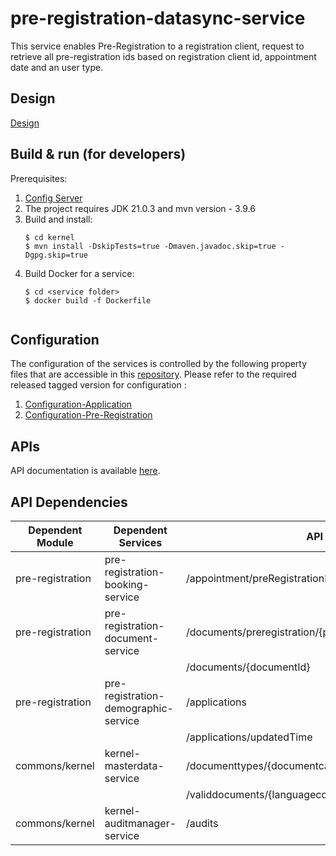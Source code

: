 # pre-registration-datasync-service

This service enables Pre-Registration to a registration client, request to retrieve all pre-registration ids based on registration client id, appointment date and an user type.

 

## Design

[Design](https://github.com/mosip/pre-registration/blob/master/design/pre-registration/pre-registration-data-sync-service.md)

## Build & run (for developers)
Prerequisites:
1. [Config Server](https://docs.mosip.io/1.2.0/modules/module-configuration#config-server)
2. The project requires JDK 21.0.3 and mvn version - 3.9.6
3. Build and install:
    ```
    $ cd kernel
    $ mvn install -DskipTests=true -Dmaven.javadoc.skip=true -Dgpg.skip=true
    ```
4. Build Docker for a service:
    ```
    $ cd <service folder>
    $ docker build -f Dockerfile
 

## Configuration
The configuration of the services is controlled by the following property files that are accessible in this [repository](https://github.com/mosip/mosip-config/tree/master).
Please refer to the required released tagged version for configuration
:
1. [Configuration-Application](https://github.com/mosip/mosip-config/blob/master/application-default.properties)
2. [Configuration-Pre-Registration](https://github.com/mosip/mosip-config/blob/master/pre-registration-default.properties)


## APIs
API documentation is available [here](https://mosip.github.io/documentation/1.2.0/pre-registration-datasync-service.html).

## API Dependencies


|Dependent Module |  Dependent Services  | API |
| ------------- | ------------- | ------------- |
| pre-registration  | pre-registration-booking-service | /appointment/preRegistrationId/{registrationCenterId} |
| pre-registration | pre-registration-document-service | /documents/preregistration/{preRegistrationId}|
| |  | /documents/{documentId}|
| pre-registration  | pre-registration-demographic-service  |  /applications  |
| |  |  /applications/updatedTime |
| commons/kernel  | kernel-masterdata-service  | /documenttypes/{documentcategorycode}/{langcode}|
|  | | /validdocuments/{languagecode} |
| commons/kernel | kernel-auditmanager-service | /audits |
